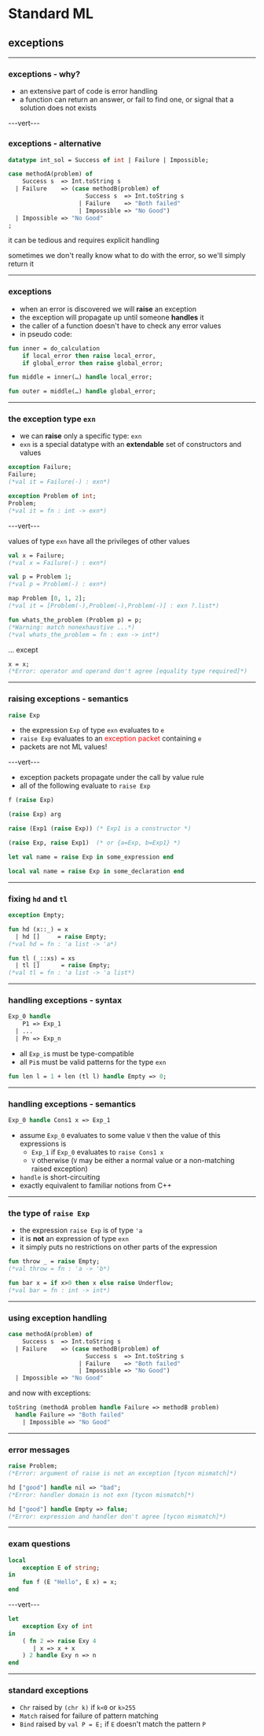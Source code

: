# Standard ML

## exceptions

---

### exceptions - why?

* an extensive part of code is error handling
* a function can return an answer, or fail to find one, or signal that a solution does not exists

---vert---

### exceptions - alternative

```sml
datatype int_sol = Success of int | Failure | Impossible;

case methodA(problem) of
    Success s  => Int.toString s
  | Failure    => (case methodB(problem) of
                      Success s  => Int.toString s
                    | Failure    => "Both failed"
                    | Impossible => "No Good")
  | Impossible => "No Good"
;
```

it can be tedious and requires explicit handling

sometimes we don't really know what to do with the error, so we'll simply return it

---

### exceptions

* when an error is discovered we will **raise** an exception
* the exception will propagate up until someone **handles** it
* the caller of a function doesn't have to check any error values
* in pseudo code:

```sml
fun inner = do_calculation
    if local_error then raise local_error,
    if global_error then raise global_error;

fun middle = inner(…) handle local_error;

fun outer = middle(…) handle global_error;
```

---

### the exception type `exn`

* we can **raise** only a specific type: `exn`
* `exn` is a special datatype with an **extendable** set of constructors and values

```sml
exception Failure;
Failure;
(*val it = Failure(-) : exn*)

exception Problem of int;
Problem;
(*val it = fn : int -> exn*)
```

---vert---

values of type `exn` have all the privileges of other values

```sml
val x = Failure;
(*val x = Failure(-) : exn*)

val p = Problem 1;
(*val p = Problem(-) : exn*)

map Problem [0, 1, 2];
(*val it = [Problem(-),Problem(-),Problem(-)] : exn ?.list*)

fun whats_the_problem (Problem p) = p;
(*Warning: match nonexhaustive ...*)
(*val whats_the_problem = fn : exn -> int*)
```

... except

```sml
x = x;
(*Error: operator and operand don't agree [equality type required]*)
```

---

### raising exceptions - semantics

```sml
raise Exp
```

* the expression `Exp` of type `exn` evaluates to `e`
* `raise Exp` evaluates to an <span style="color: red;">exception packet</span> containing `e`
* packets are not ML values!

---vert---

* exception packets propagate under the call by value rule
* all of the following evaluate to `raise Exp`

```sml
f (raise Exp)

(raise Exp) arg

raise (Exp1 (raise Exp)) (* Exp1 is a constructor *)

(raise Exp, raise Exp1)  (* or {a=Exp, b=Exp1} *)

let val name = raise Exp in some_expression end

local val name = raise Exp in some_declaration end
```

---

### fixing `hd` and `tl`

```sml
exception Empty;

fun hd (x::_) = x
  | hd []     = raise Empty;
(*val hd = fn : 'a list -> 'a*)

fun tl (_::xs) = xs
  | tl []      = raise Empty;
(*val tl = fn : 'a list -> 'a list*)
```

---

### handling exceptions - syntax

```sml
Exp_0 handle
    P1 => Exp_1
  | ...
  | Pn => Exp_n
```

* all `Exp_i`s must be type-compatible
* all `Pi`s must be valid patterns for the type `exn`

```sml
fun len l = 1 + len (tl l) handle Empty => 0;
```

---

### handling exceptions - semantics

```sml
Exp_0 handle Cons1 x => Exp_1
```

* assume `Exp_0` evaluates to some value `V` then the value of this expressions is
  * `Exp_1` if `Exp_0` evaluates to `raise Cons1 x`
  * `V` otherwise (`V` may be either a normal value or a non-matching raised exception)
* `handle` is short-circuiting
* exactly equivalent to familiar notions from C++

---

### the type of `raise Exp`

* the expression `raise Exp` is of type `'a`
* it is **not** an expression of type `exn`
* it simply puts no restrictions on other parts of the expression

```sml
fun throw _ = raise Empty;
(*val throw = fn : 'a -> 'b*)

fun bar x = if x>0 then x else raise Underflow;
(*val bar = fn : int -> int*)
```

---

### using exception handling

```sml
case methodA(problem) of
    Success s  => Int.toString s
  | Failure    => (case methodB(problem) of
                      Success s  => Int.toString s
                    | Failure    => "Both failed"
                    | Impossible => "No Good")
  | Impossible => "No Good"
```

and now with exceptions:

```sml
toString (methodA problem handle Failure => methodB problem)
  handle Failure => "Both failed"
    | Impossible => "No Good"
```

---

### error messages

```sml
raise Problem;
(*Error: argument of raise is not an exception [tycon mismatch]*)

hd ["good"] handle nil => "bad";
(*Error: handler domain is not exn [tycon mismatch]*)

hd ["good"] handle Empty => false;
(*Error: expression and handler don't agree [tycon mismatch]*)
```

---

### exam questions

```sml
local
    exception E of string;
in
    fun f (E "Hello", E x) = x;
end
```

---vert---

```sml
let
    exception Exy of int
in
    ( fn 2 => raise Exy 4
       | x => x + x
    ) 2 handle Exy n => n
end
```

---

### standard exceptions

* `Chr` raised by `(chr k)` if `k<0` or `k>255`
* `Match` raised for failure of pattern matching
* `Bind` raised by `val P = E;` if `E` doesn't match the pattern `P`
